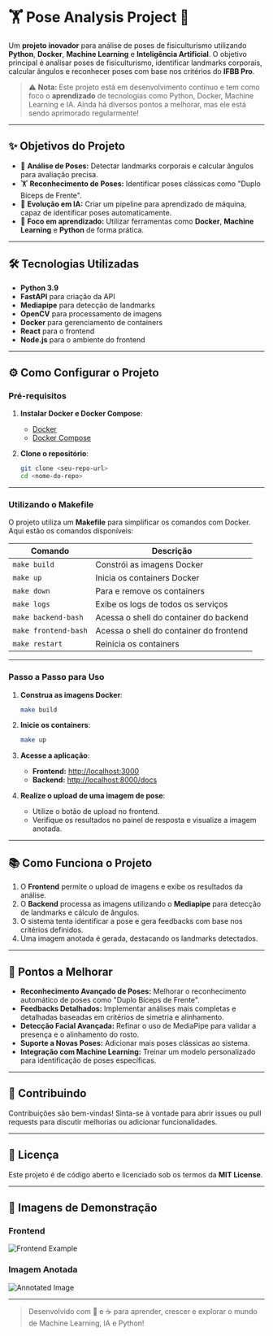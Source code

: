 
# 🏋️ Pose Analysis Project 📸

Um **projeto inovador** para análise de poses de fisiculturismo utilizando **Python**, **Docker**, **Machine Learning** e **Inteligência Artificial**. O objetivo principal é analisar poses de fisiculturismo, identificar landmarks corporais, calcular ângulos e reconhecer poses com base nos critérios do **IFBB Pro**.

> ⚠️ **Nota:** Este projeto está em desenvolvimento contínuo e tem como foco o **aprendizado** de tecnologias como Python, Docker, Machine Learning e IA. Ainda há diversos pontos a melhorar, mas ele está sendo aprimorado regularmente!

---

## ✨ **Objetivos do Projeto**
- 📏 **Análise de Poses:** Detectar landmarks corporais e calcular ângulos para avaliação precisa.
- 🏋️ **Reconhecimento de Poses:** Identificar poses clássicas como "Duplo Bíceps de Frente".
- 🤖 **Evolução em IA:** Criar um pipeline para aprendizado de máquina, capaz de identificar poses automaticamente.
- 🔧 **Foco em aprendizado:** Utilizar ferramentas como **Docker**, **Machine Learning** e **Python** de forma prática.

---

## 🛠️ **Tecnologias Utilizadas**
- **Python 3.9**
- **FastAPI** para criação da API
- **Mediapipe** para detecção de landmarks
- **OpenCV** para processamento de imagens
- **Docker** para gerenciamento de containers
- **React** para o frontend
- **Node.js** para o ambiente do frontend

---

## ⚙️ **Como Configurar o Projeto**

### **Pré-requisitos**
1. **Instalar Docker e Docker Compose**:
   - [Docker](https://www.docker.com/)
   - [Docker Compose](https://docs.docker.com/compose/install/)

2. **Clone o repositório**:
   ```bash
   git clone <seu-repo-url>
   cd <nome-do-repo>
   ```

---

### **Utilizando o Makefile**
O projeto utiliza um **Makefile** para simplificar os comandos com Docker. Aqui estão os comandos disponíveis:

| Comando                 | Descrição                                      |
|-------------------------|-----------------------------------------------|
| `make build`            | Constrói as imagens Docker                   |
| `make up`               | Inicia os containers Docker                  |
| `make down`             | Para e remove os containers                  |
| `make logs`             | Exibe os logs de todos os serviços           |
| `make backend-bash`     | Acessa o shell do container do backend        |
| `make frontend-bash`    | Acessa o shell do container do frontend       |
| `make restart`          | Reinicia os containers                       |

---

### **Passo a Passo para Uso**
1. **Construa as imagens Docker**:
   ```bash
   make build
   ```

2. **Inicie os containers**:
   ```bash
   make up
   ```

3. **Acesse a aplicação**:
   - **Frontend:** [http://localhost:3000](http://localhost:3000)
   - **Backend:** [http://localhost:8000/docs](http://localhost:8000/docs)

4. **Realize o upload de uma imagem de pose**:
   - Utilize o botão de upload no frontend.
   - Verifique os resultados no painel de resposta e visualize a imagem anotada.

---

## 📚 **Como Funciona o Projeto**
1. O **Frontend** permite o upload de imagens e exibe os resultados da análise.
2. O **Backend** processa as imagens utilizando o **Mediapipe** para detecção de landmarks e cálculo de ângulos.
3. O sistema tenta identificar a pose e gera feedbacks com base nos critérios definidos.
4. Uma imagem anotada é gerada, destacando os landmarks detectados.

---

## 🚧 **Pontos a Melhorar**
- **Reconhecimento Avançado de Poses:** Melhorar o reconhecimento automático de poses como "Duplo Bíceps de Frente".
- **Feedbacks Detalhados:** Implementar análises mais completas e detalhadas baseadas em critérios de simetria e alinhamento.
- **Detecção Facial Avançada:** Refinar o uso de MediaPipe para validar a presença e o alinhamento do rosto.
- **Suporte a Novas Poses:** Adicionar mais poses clássicas ao sistema.
- **Integração com Machine Learning:** Treinar um modelo personalizado para identificação de poses específicas.

---

## 🧪 **Contribuindo**
Contribuições são bem-vindas! Sinta-se à vontade para abrir issues ou pull requests para discutir melhorias ou adicionar funcionalidades.

---

## 📄 **Licença**
Este projeto é de código aberto e licenciado sob os termos da **MIT License**.

---

## 🌟 **Imagens de Demonstração**
### **Frontend**
![Frontend Example](https://via.placeholder.com/800x400.png?text=Frontend+Example)

### **Imagem Anotada**
![Annotated Image](https://via.placeholder.com/800x400.png?text=Annotated+Image)

---

> Desenvolvido com 💪 e ☕ para aprender, crescer e explorar o mundo de Machine Learning, IA e Python!
